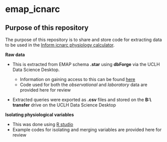 # emap_icnarc

## Purpose of this repository

The purpose of this repository is to share and store code for extracting data to be used in the [Inform icnarc physiology calculator](https://github.com/inform-health-informatics/ICNARC-calculation).

**Raw data**
- This is extracted from EMAP schema **.star** using **dbForge** via the UCLH Data Science Desktop. 

  - Information on gaining access to this can be found [here](https://github.com/inform-health-informatics/try-emap/commit/985f3eca880d82f9087272b87e2b951055dee3dd)
  - Code used for both the _observational_ and _laboratory_ data are provided here for review
  
- Extracted queries were exported as **.csv** files and stored on the **B:\ transfer** drive on the UCLH Data Science Desktop

**Isolating physiological variables** 
- This was done using [R studio](https://cran.rstudio.com)
- Example codes for isolating and merging variables are provided here for review
